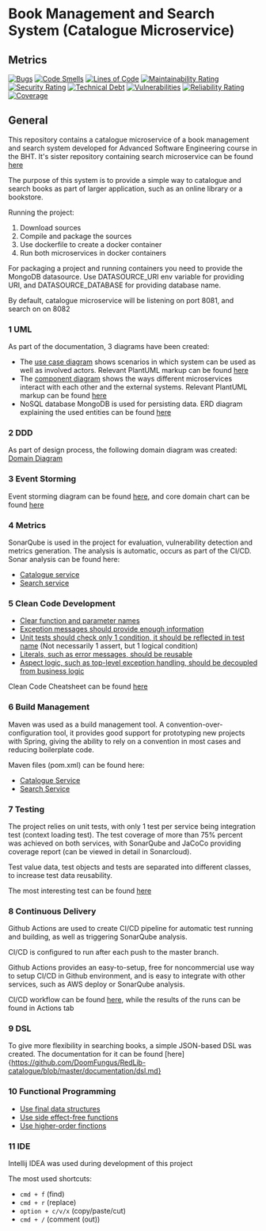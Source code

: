 # Book Management and Search System (Catalogue Microservice)
## Metrics   

[![Bugs](https://sonarcloud.io/api/project_badges/measure?project=DoomFungus_RedLib-catalogue&metric=bugs)](https://sonarcloud.io/summary/new_code?id=DoomFungus_RedLib-catalogue)
[![Code Smells](https://sonarcloud.io/api/project_badges/measure?project=DoomFungus_RedLib-catalogue&metric=code_smells)](https://sonarcloud.io/summary/new_code?id=DoomFungus_RedLib-catalogue)
[![Lines of Code](https://sonarcloud.io/api/project_badges/measure?project=DoomFungus_RedLib-catalogue&metric=ncloc)](https://sonarcloud.io/summary/new_code?id=DoomFungus_RedLib-catalogue)
[![Maintainability Rating](https://sonarcloud.io/api/project_badges/measure?project=DoomFungus_RedLib-catalogue&metric=sqale_rating)](https://sonarcloud.io/summary/new_code?id=DoomFungus_RedLib-catalogue)
[![Security Rating](https://sonarcloud.io/api/project_badges/measure?project=DoomFungus_RedLib-catalogue&metric=security_rating)](https://sonarcloud.io/summary/new_code?id=DoomFungus_RedLib-catalogue)
[![Technical Debt](https://sonarcloud.io/api/project_badges/measure?project=DoomFungus_RedLib-catalogue&metric=sqale_index)](https://sonarcloud.io/summary/new_code?id=DoomFungus_RedLib-catalogue)
[![Vulnerabilities](https://sonarcloud.io/api/project_badges/measure?project=DoomFungus_RedLib-catalogue&metric=vulnerabilities)](https://sonarcloud.io/summary/new_code?id=DoomFungus_RedLib-catalogue)
[![Reliability Rating](https://sonarcloud.io/api/project_badges/measure?project=DoomFungus_RedLib-catalogue&metric=reliability_rating)](https://sonarcloud.io/summary/new_code?id=DoomFungus_RedLib-catalogue)
[![Coverage](https://sonarcloud.io/api/project_badges/measure?project=DoomFungus_RedLib-catalogue&metric=coverage)](https://sonarcloud.io/summary/new_code?id=DoomFungus_RedLib-catalogue)

## General

This repository contains a catalogue microservice of a book management and search system developed for Advanced Software Engineering course in the BHT.
It's sister repository containing search microservice can be found [here](https://github.com/DoomFungus/RedLib-search)

The purpose of this system is to provide a simple way to catalogue and search books as part of larger application, such as an online library or a bookstore.

Running the project:
1. Download sources
2. Compile and package the sources
3. Use dockerfile to create a docker container
4. Run both microservices in docker containers

For packaging a project and running containers you need to provide the  MongoDB datasource. Use DATASOURCE_URI env variable for providing URI, and DATASOURCE_DATABASE for providing database name.

By default, catalogue microservice will be listening on port 8081, and search on on 8082

### 1 UML
As part of the documentation, 3 diagrams have been created:
- The [use case diagram](https://github.com/DoomFungus/RedLib-catalogue/blob/master/documentation/diagrams/usecase-redlib.png) shows scenarios in which system can be used as well as involved actors. Relevant PlantUML markup can be found [here](https://github.com/DoomFungus/RedLib-catalogue/blob/master/documentation/diagrams/usecase.txt)
- The [component diagram](https://github.com/DoomFungus/RedLib-catalogue/blob/master/documentation/diagrams/component.png) shows the ways different microservices interact with each other and the external systems. Relevant PlantUML markup can be found [here](https://github.com/DoomFungus/RedLib-catalogue/blob/master/documentation/diagrams/component.txt)
- NoSQL database MongoDB is used for persisting data. ERD diagram explaining the used entities can be found [here](https://github.com/DoomFungus/RedLib-catalogue/blob/master/documentation/diagrams/erd.png)

### 2 DDD

As part of design process, the following domain diagram was created:
[Domain Diagram](https://github.com/DoomFungus/RedLib-catalogue/blob/master/documentation/diagrams/DDD.png)

### 3 Event Storming
Event storming diagram can be found [here](https://github.com/DoomFungus/RedLib-catalogue/blob/master/documentation/diagrams/event_storming.png), and core domain chart can be found [here](https://github.com/DoomFungus/RedLib-catalogue/blob/master/documentation/diagrams/core_domain_chart.png)

### 4 Metrics

SonarQube is used in the project for evaluation, vulnerability detection and metrics generation. The analysis is automatic, occurs as part of the CI/CD. Sonar analysis can be found here:
- [Catalogue service](https://sonarcloud.io/project/overview?id=DoomFungus_RedLib-catalogue)
- [Search service](https://sonarcloud.io/project/overview?id=DoomFungus_RedLib-search)

### 5 Clean Code Development

- [Clear function and parameter names](https://github.com/DoomFungus/RedLib-catalogue/blob/master/src/main/java/edu/bht/ase/redlib/service/impl/BookServiceImpl.java#L25)
- [Exception messages should provide enough information](https://github.com/DoomFungus/RedLib-catalogue/blob/master/src/main/java/edu/bht/ase/redlib/exception/codes/CatalogueExceptionCodes.java#L9)
- [Unit tests should check only 1 condition, it should be reflected in test name](https://github.com/DoomFungus/RedLib-catalogue/blob/master/src/test/java/edu/bht/ase/redlib/unittests/service/BookServiceTest.java#L54) \(Not necessarily 1 assert, but 1 logical condition)
- [Literals, such as error messages, should be reusable](https://github.com/DoomFungus/RedLib-catalogue/blob/master/src/main/java/edu/bht/ase/redlib/exception/codes/CatalogueExceptionCodes.java#L9)
- [Aspect logic, such as top-level exception handling, should be decoupled from business logic](https://github.com/DoomFungus/RedLib-catalogue/blob/master/src/main/java/edu/bht/ase/redlib/exception/ExceptionHandlerAdvice.java#L18)

Clean Code Cheatsheet can be found [here](https://github.com/DoomFungus/RedLib-catalogue/blob/master/documentation/ccd.md)


### 6 Build Management
Maven was used as a build management tool. A convention-over-configuration tool, it provides good support for prototyping new projects with Spring, giving the ability to rely on a convention in most cases and reducing boilerplate code.

Maven files (pom.xml) can be found here:
- [Catalogue Service](https://github.com/DoomFungus/RedLib-catalogue/blob/master/pom.xml)
- [Search Service](https://github.com/DoomFungus/RedLib-search/blob/master/pom.xml)


### 7 Testing
The project relies on unit tests, with only 1 test per service being integration test (context loading test). The test coverage of more than 75% percent was achieved on both services, with SonarQube and JaCoCo providing coverage report (can be viewed in detail in Sonarcloud).

Test value data, test objects and tests are separated into different classes, to increase test data reusability.

The most interesting test can be found [here](https://github.com/DoomFungus/RedLib-search/blob/master/src/test/java/edu/bht/ase/redlib/unittests/service/SearchCriteriaBuilderTest.java)

### 8 Continuous Delivery

Github Actions are used to create CI/CD pipeline for automatic test running and building, as well as triggering SonarQube analysis.

CI/CD is configured to run after each push to the master branch.

Github Actions provides an easy-to-setup, free for noncommercial use way to setup CI/CD in Github environment, and is easy to integrate with other services, such as AWS deploy or SonarQube analysis.

CI/CD workflow can be found [here](https://github.com/DoomFungus/RedLib-catalogue/blob/master/.github/workflows/build.yml), while the results of the runs can be found in Actions tab 

### 9 DSL

To give more flexibility in searching books, a simple JSON-based DSL was created. The documentation for it can be found [here]{https://github.com/DoomFungus/RedLib-catalogue/blob/master/documentation/dsl.md}

### 10 Functional Programming

- [Use final data structures](https://github.com/DoomFungus/RedLib-catalogue/blob/master/src/main/java/edu/bht/ase/redlib/exception/ex/AbstractException.java#L11)
- [Use side effect-free functions](https://github.com/DoomFungus/RedLib-search/blob/master/src/main/java/edu/bht/ase/redlib/service/impl/SearchCriteriaBuilder.java#L33)
- [Use higher-order finctions](https://github.com/DoomFungus/RedLib-search/blob/master/src/main/java/edu/bht/ase/redlib/service/impl/SearchCriteriaBuilder.java#L45)

### 11 IDE
Intellij IDEA was used during development of this project
  
The most used shortcuts:
- ```cmd + f``` (find)
- ```cmd + r``` (replace) 
- ```option + c/v/x``` (copy/paste/cut)
- ```cmd + /``` (comment (out))  

